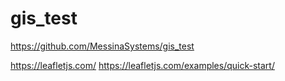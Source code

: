 # gis_test
https://github.com/MessinaSystems/gis_test

https://leafletjs.com/
https://leafletjs.com/examples/quick-start/
